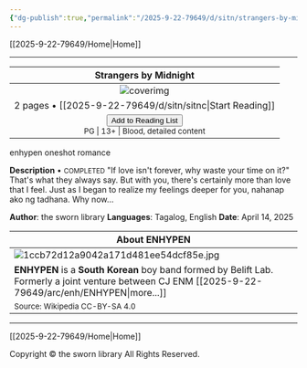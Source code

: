 ```yaml
---
{"dg-publish":true,"permalink":"/2025-9-22-79649/d/sitn/strangers-by-midnight/","title":"Strangers by Midnight","tags":["book"]}
---
```



[[2025-9-22-79649/Home\|Home]]

***

|                                                                      Strangers by Midnight                                                                       |
| :--------------------------------------------------------------------------------------------------------------------------------------------------------------: |
|                                                                   ![coverimg](/img/user/2025-9-22-79649/d/sitn/sitncover.webp)                                                                    |
|                                                                2 pages • [[2025-9-22-79649/d/sitn/sitnc\|Start Reading]]                                                                |
| <button id="library-toggle" class="squared-button" onclick="toggleLibrary()">Add to Reading List</button><br><small>PG \| 13+ \| Blood, detailed content</small> |

<div class="fake-button-container">  <span class="fake-button">enhypen</span>  <span class="fake-button">oneshot</span>  <span class="fake-button">romance</span></div>

**Description** • <small>COMPLETED</small>
"If love isn't forever, why waste your time on it?"
That's what they always say. But with you, there's certainly more than love that I feel. Just as I began to realize my feelings deeper for you, nahanap ako ng tadhana. Why now...

**Author**: the sworn library
**Languages**: Tagalog, English
**Date**: April 14, 2025

| About ENHYPEN                                                                                                                 |
| ----------------------------------------------------------------------------------------------------------------------------- |
| ![1ccb72d12a9042a171d481ee54dcf85e.jpg](/img/user/2025-9-22-79649/assets/a%20storage/1ccb72d12a9042a171d481ee54dcf85e.jpg)                                                                                     |
| **ENHYPEN** is a **South Korean** boy band formed by Belift Lab. Formerly a joint venture between CJ ENM [[2025-9-22-79649/arc/enh/ENHYPEN\|more...]] |
| <small>Source: Wikipedia CC-BY-SA 4.0</small>                                                                                 |

***

[[2025-9-22-79649/Home\|Home]]


Copyright © the sworn library
All Rights Reserved.

<script src="https://starryxoxo.github.io/treeajmgar/src/helpers/user/scripts/list.js"></script> 
<script src="https://starryxoxo.github.io/treeajmgar/src/helpers/user/scripts/ffunction.js"></script>